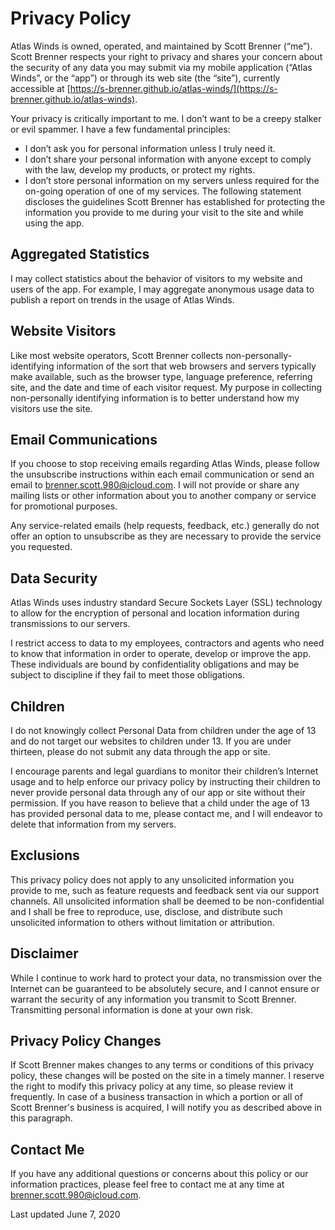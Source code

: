 # Privacy Policy

Atlas Winds is owned, operated, and maintained by Scott Brenner (“me”). Scott Brenner respects your right to privacy and shares your concern about the security of any data you may submit via my mobile application (“Atlas Winds”, or the “app”) or through its web site (the “site”), currently accessible at [https://s-brenner.github.io/atlas-winds/](https://s-brenner.github.io/atlas-winds).

Your privacy is critically important to me. I don’t want to be a creepy stalker or evil spammer. I have a few fundamental principles:

* I don’t ask you for personal information unless I truly need it.
* I don’t share your personal information with anyone except to comply with the law, develop my products, or protect my rights.
* I don’t store personal information on my servers unless required for the on-going operation of one of my services.
The following statement discloses the guidelines Scott Brenner has established for protecting the information you provide to me during your visit to the site and while using the app.

## Aggregated Statistics

I may collect statistics about the behavior of visitors to my website and users of the app. For example, I may aggregate anonymous usage data to publish a report on trends in the usage of Atlas Winds.

## Website Visitors

Like most website operators, Scott Brenner collects non-personally-identifying information of the sort that web browsers and servers typically make available, such as the browser type, language preference, referring site, and the date and time of each visitor request. My purpose in collecting non-personally identifying information is to better understand how my visitors use the site.

## Email Communications

If you choose to stop receiving emails regarding Atlas Winds, please follow the unsubscribe instructions within each email communication or send an email to [brenner.scott.980@icloud.com](mailto:brenner.scott.980@icloud.com). I will not provide or share any mailing lists or other information about you to another company or service for promotional purposes.

Any service-related emails (help requests, feedback, etc.) generally do not offer an option to unsubscribe as they are necessary to provide the service you requested.

## Data Security

Atlas Winds uses industry standard Secure Sockets Layer (SSL) technology to allow for the encryption of personal and location information during transmissions to our servers.

I restrict access to data to my employees, contractors and agents who need to know that information in order to operate, develop or improve the app. These individuals are bound by confidentiality obligations and may be subject to discipline if they fail to meet those obligations.

## Children

I do not knowingly collect Personal Data from children under the age of 13 and do not target our websites to children under 13. If you are under thirteen, please do not submit any data through the app or site.

I encourage parents and legal guardians to monitor their children’s Internet usage and to help enforce our privacy policy by instructing their children to never provide personal data through any of our app or site without their permission. If you have reason to believe that a child under the age of 13 has provided personal data to me, please contact me, and I will endeavor to delete that information from my servers.

## Exclusions

This privacy policy does not apply to any unsolicited information you provide to me, such as feature requests and feedback sent via our support channels. All unsolicited information shall be deemed to be non-confidential and I shall be free to reproduce, use, disclose, and distribute such unsolicited information to others without limitation or attribution.

## Disclaimer

While I continue to work hard to protect your data, no transmission over the Internet can be guaranteed to be absolutely secure, and I cannot ensure or warrant the security of any information you transmit to Scott Brenner. Transmitting personal information is done at your own risk.

## Privacy Policy Changes

If Scott Brenner makes changes to any terms or conditions of this privacy policy, these changes will be posted on the site in a timely manner. I reserve the right to modify this privacy policy at any time, so please review it frequently. In case of a business transaction in which a portion or all of Scott Brenner's business is acquired, I will notify you as described above in this paragraph.

## Contact Me

If you have any additional questions or concerns about this policy or our information practices, please feel free to contact me at any time at [brenner.scott.980@icloud.com](mailto:brenner.scott.980@icloud.com).

Last updated June 7, 2020
